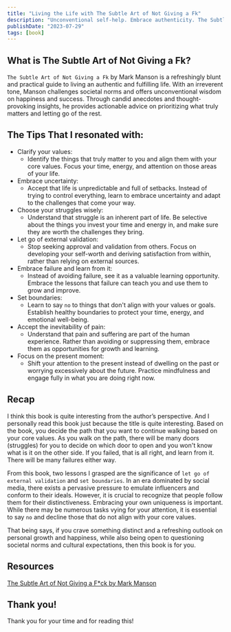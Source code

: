 ```yaml
---
title: "Living the Life with The Subtle Art of Not Giving a Fk"
description: "Unconventional self-help. Embrace authenticity. The Subtle Art of Not Giving a F*ck challenges norms. Find fulfillment in Mark Manson's book."
publishDate: "2023-07-29"
tags: [book]
---
```


## What is The Subtle Art of Not Giving a Fk?

`The Subtle Art of Not Giving a Fk` by Mark Manson is a refreshingly blunt and practical guide to living an authentic and fulfilling life. With an irreverent tone, Manson challenges societal norms and offers unconventional wisdom on happiness and success. Through candid anecdotes and thought-provoking insights, he provides actionable advice on prioritizing what truly matters and letting go of the rest.

## The Tips That I resonated with:

- Clarify your values:
  - Identify the things that truly matter to you and align them with your core values. Focus your time, energy, and attention on those areas of your life.
- Embrace uncertainty:
  - Accept that life is unpredictable and full of setbacks. Instead of trying to control everything, learn to embrace uncertainty and adapt to the challenges that come your way.
- Choose your struggles wisely:
  - Understand that struggle is an inherent part of life. Be selective about the things you invest your time and energy in, and make sure they are worth the challenges they bring.
- Let go of external validation:
  - Stop seeking approval and validation from others. Focus on developing your self-worth and deriving satisfaction from within, rather than relying on external sources.
- Embrace failure and learn from it:
  - Instead of avoiding failure, see it as a valuable learning opportunity. Embrace the lessons that failure can teach you and use them to grow and improve.
- Set boundaries:
  - Learn to say `no` to things that don't align with your values or goals. Establish healthy boundaries to protect your time, energy, and emotional well-being.
- Accept the inevitability of pain:
  - Understand that pain and suffering are part of the human experience. Rather than avoiding or suppressing them, embrace them as opportunities for growth and learning.
- Focus on the present moment:
  - Shift your attention to the present instead of dwelling on the past or worrying excessively about the future. Practice mindfulness and engage fully in what you are doing right now.

## Recap

I think this book is quite interesting from the author’s perspective. And I personally read this book just because the title is quite interesting. Based on the book, you decide the path that you want to continue walking based on your core values. As you walk on the path, there will be many doors (struggles) for you to decide on which door to open and you won't know what is it on the other side. If you failed, that is all right, and learn from it. There will be many failures either way.

From this book, two lessons I grasped are the significance of `let go of external validation` and `set boundaries`. In an era dominated by social media, there exists a pervasive pressure to emulate influencers and conform to their ideals. However, it is crucial to recognize that people follow them for their distinctiveness. Embracing your own uniqueness is important. While there may be numerous tasks vying for your attention, it is essential to say `no` and decline those that do not align with your core values.

That being says, if you crave something distinct and a refreshing outlook on personal growth and happiness, while also being open to questioning societal norms and cultural expectations, then this book is for you.

## Resources

[The Subtle Art of Not Giving a F\*ck by Mark Manson](https://markmanson.net/books/subtle-art)

## Thank you!

Thank you for your time and for reading this!
